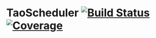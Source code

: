 # TaoScheduler [![Build Status](https://github.com/emmt/TaoScheduler.jl/actions/workflows/CI.yml/badge.svg?branch=main)](https://github.com/emmt/TaoScheduler.jl/actions/workflows/CI.yml?query=branch%3Amain) [![Coverage](https://codecov.io/gh/emmt/TaoScheduler.jl/branch/main/graph/badge.svg)](https://codecov.io/gh/emmt/TaoScheduler.jl)
